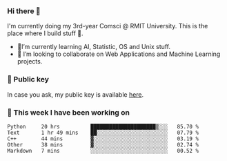 ### Hi there 👋

I'm currently doing my 3rd-year Comsci @ RMIT University. This is the place where I build stuff 👀. 

- 🌱I’m currently learning AI, Statistic, OS and Unix stuff.
- 👯 I’m looking to collaborate on Web Applications and Machine Learning projects.

### 🔑 Public key

In case you ask, my public key is available [here](https://public.auspham.dev/).

### 📅 This week I have been working on
<!--START_SECTION:waka-->
```text
Python     20 hrs          █████████████████████▒░░░   85.70 % 
Text       1 hr 49 mins    ██░░░░░░░░░░░░░░░░░░░░░░░   07.79 % 
C++        44 mins         ▓░░░░░░░░░░░░░░░░░░░░░░░░   03.19 % 
Other      38 mins         ▓░░░░░░░░░░░░░░░░░░░░░░░░   02.74 % 
Markdown   7 mins          ░░░░░░░░░░░░░░░░░░░░░░░░░   00.52 % 
```
<!--END_SECTION:waka-->

<!--
**rockmanvnx6/rockmanvnx6** is a ✨ _special_ ✨ repository because its `README.md` (this file) appears on your GitHub profile.

Here are some ideas to get you started:

- 🔭 I’m currently working on ...
- 🌱 I’m currently learning ...
- 👯 I’m looking to collaborate on ...
- 🤔 I’m looking for help with ...
- 💬 Ask me about ...
- 📫 How to reach me: ...
- 😄 Pronouns: ...
- ⚡ Fun fact: ...
-->
